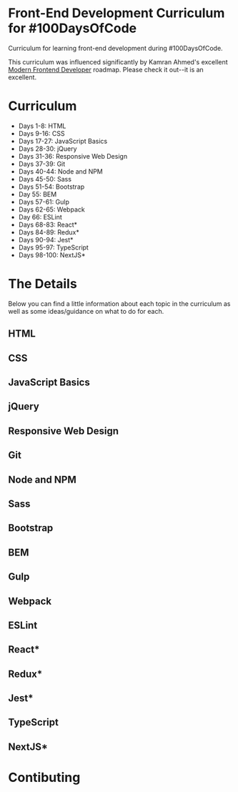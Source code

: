 # Front-End Development Curriculum for #100DaysOfCode
Curriculum for learning front-end development during #100DaysOfCode.

This curriculum was influenced significantly by Kamran Ahmed's excellent [Modern Frontend Developer](https://medium.com/tech-tajawal/modern-frontend-developer-in-2018-4c2072fa2b9c) roadmap. Please check it out--it is an excellent.

# Curriculum

* Days 1-8: HTML
* Days 9-16: CSS
* Days 17-27: JavaScript Basics
* Days 28-30: jQuery
* Days 31-36: Responsive Web Design
* Days 37-39: Git
* Days 40-44: Node and NPM
* Days 45-50: Sass
* Days 51-54: Bootstrap
* Day 55: BEM
* Days 57-61: Gulp
* Days 62-65: Webpack
* Day 66: ESLint
* Days 68-83: React*
* Days 84-89: Redux*
* Days 90-94: Jest*
* Days 95-97: TypeScript
* Days 98-100: NextJS*

# The Details

Below you can find a little information about each topic in the curriculum as well as some ideas/guidance on what to do for each.

## HTML

## CSS

## JavaScript Basics

## jQuery

## Responsive Web Design

## Git

## Node and NPM

## Sass

## Bootstrap

## BEM

## Gulp

## Webpack

## ESLint

## React*

## Redux*

## Jest*

## TypeScript

## NextJS*

# Contibuting
